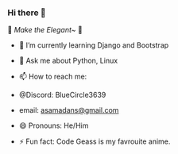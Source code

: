 ### Hi there 👋

<!--
**SAMAD101/SAMAD101** is a ✨ _special_ ✨ repository because its `README.md` (this file) appears on your GitHub profile.
-->
💙 _Make the Elegant~_ 💙


<!-- - 🔭 I’m currently working on .. -->
- 🌱 I’m currently learning Django and Bootstrap

<!-- - 👯 I’m looking to collaborate on ... -->

<!-- - 🤔 I’m looking for help with ... -->

- 💬 Ask me about Python, Linux

- 📫 How to reach me: 
- @Discord: BlueCircle3639
- email: asamadans@gmail.com

- 😄 Pronouns: He/Him
 
- ⚡ Fun fact: Code Geass is my favrouite anime.

